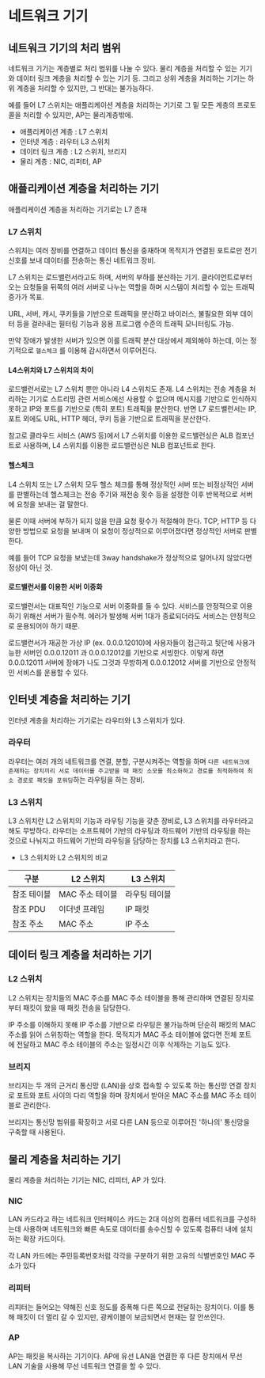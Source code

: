 # 네트워크 기기

## 네트워크 기기의 처리 범위

네트워크 기기는 계층별로 처리 범위를 나눌 수 있다. 물리 계층을 처리할 수 있는 기기와 데이터 링크 계층을 처리할 수 있는 기기 등.
그리고 상위 계층을 처리하는 기기는 하위 계층을 처리할 수 있지만, 그 반대는 불가능하다.

예를 들어 L7 스위치는 애플리케이션 계층을 처리하는 기기로 그 밑 모든 계층의 프로토콜을 처리할 수 있지만, AP는 물리계층밖에.

- 애플리케이션 계층 : L7 스위치
- 인터넷 계층 : 라우터 L3 스위치
- 데이터 링크 계층 : L2 스위치, 브리지
- 물리 계층 : NIC, 리퍼터, AP

## 애플리케이션 계층을 처리하는 기기
애플리케이션 계층을 처리하는 기기로는 L7 존재

### L7 스위치
스위치는 여러 장비를 연결하고 데이터 통신을 중재하며 목적지가 연결된 포트로만 전기 신호를 보내 데이터를 전송하는 통신 네트워크 장비.

L7 스위치는 로드밸런서라고도 하며, 서버의 부하를 분산하는 기기. 클라이언트로부터 오는 요청들을 뒤쪽의 여러 서버로 나누는 역할을 하며 시스템이 처리할 수 있는 트래픽 증가가 목표.

URL, 서버, 캐시, 쿠키들을 기반으로 트래픽을 분산하고 바이러스, 불필요한 외부 데이터 등을 걸러내는 필터링 기능과 응용 프로그램 수준의 트래픽 모니터링도 가능.

만약 장애가 발생한 서버가 있으면 이를 트래픽 분산 대상에서 제외해야 하는데, 이는 정기적으로 `헬스체크` 를 이용해 감시하면서 이루어진다.

#### L4스위치와 L7 스위치의 차이

로드밸런서로는 L7 스위치 뿐만 아니라 L4 스위치도 존재. L4 스위치는 전송 계층을 처리하는 기기로 스트리밍 관련 서비스에선 사용할 수 없으며 메시지를 기반으로 인식하지 못하고 IP와 포트를 기반으로 (특히 포트) 트래픽을 분산한다.
반면 L7 로드밸런서는 IP, 포트 외에도 URL, HTTP 헤더, 쿠키 등을 기반으로 트래픽을 분산한다.

참고로 클라우드 서비스 (AWS 등)에서 L7 스위치를 이용한 로드밸런싱은 ALB 컴포넌트로 사용하며, L4 스위치를 이용한 로드밸런싱은 NLB 컴포넌트로 한다.

#### 헬스체크
L4 스위치 또는 L7 스위치 모두 헬스 체크를 통해 정상적인 서버 또는 비정상적인 서버를 판별하는데
헬스체크는 전송 주기와 재전송 횟수 등을 설정한 이후 반복적으로 서버에 요청을 보내는 걸 말한다.

물론 이때 서버에 부하가 되지 않을 만큼 요청 횟수가 적절해야 한다. TCP, HTTP 등 다양한 방법으로 요청을 보내며
이 요청이 정상적으로 이루어졌다면 정상적인 서버로 판별한다.

예를 들어 TCP 요청을 보냈는데 3way handshake가 정상적으로 일어나지 않았다면 정상이 아닌 것.

#### 로드밸런서를 이용한 서버 이중화
로드밸런서는 대표적인 기능으로 서버 이중화를 들 수 있다.
서비스를 안정적으로 이용하기 위해선 서버가 필수적. 에러가 발생해 서버 1대가 종료되더라도 서비스는 안정적으로 운용되어야 하기 때문.

로드밸런서가 재공한 가상 IP (ex. 0.0.0.12010)에 사용자들이 접근하고 뒷단에 사용가능한 서버인 0.0.0.12011 과 0.0.0.12012를 기반으로 서빙한다.
이렇게 하면 0.0.0.12011 서버에 장애가 나도 그것과 무방하게 0.0.0.12012 서버를 기반으로 안정적인 서비스를 운용할 수 있다.

## 인터넷 계층을 처리하는 기기
인터넷 계층을 처리하는 기기로는 라우터와 L3 스위치가 있다.

### 라우터
라우터는 여러 개의 네트워크를 연결, 분할, 구분시켜주는 역할을 하며 `다른 네트워크에 존재하는 장치끼리 서로 데이터를 주고받을 때 패킷 소모를 최소화하고 경로를 최적화하여 최소 경로로 패킷을 포워딩`하는 라우팅을 하는 장비.

### L3 스위치
L3 스위치란 L2 스위치의 기능과 라우팅 기능을 갖춘 장비로, L3 스위치를 라우터라고 해도 무방하다.
라우터는 소프트웨어 기반의 라우팅과 하드웨어 기반의 라우팅을 하는 것으로 나눠지고
하드웨어 기반의 라우팅을 담당하는 장치를 L3 스위치라고 한다.

- L3 스위치와 L2 스위치의 비교

| 구분     | L2 스위치     | L3 스위치 |
|--------|------------|------------|
| 참조 테이블 | MAC 주소 테이블 | 라우팅 테이블 |
| 참조 PDU | 이더넷 프레임    | IP 패킷 |
| 참조 주소  | MAC 주소     | IP 주소 |

## 데이터 링크 계층을 처리하는 기기

### L2 스위치
L2 스위치는 장치들의 MAC 주소를 MAC 주소 테이블을 통해 관리하며 연결된 장치로부터 패킷이 왔을 때 패킷 전송을 담당한다.

IP 주소를 이해하지 못해 IP 주소를 기반으로 라우팅은 불가능하며 단순히 패킷의 MAC 주소를 읽어 스위칭하는 역할을 한다.
목적지가 MAC 주소 테이블에 없다면 전체 포트에 전달하고 MAC 주소 테이블의 주소는 일정시간 이후 삭제하는 기능도 있다.

### 브리지

브리지는 두 개의 근거리 통신망 (LAN)을 상호 접속할 수 있도록 하는 통신망 연결 장치로
포트와 포트 사이의 다리 역할을 하며 장치에서 받아온 MAC 주소를 MAC 주소 테이블로 관리한다.

브리지는 통신망 범위를 확장하고 서로 다른 LAN 등으로 이루어진 '하나의' 통신망을 구축할 때 사용된다.

## 물리 계층을 처리하는 기기

물리 계층을 처리하는 기기는 NIC, 리피터, AP 가 있다.

### NIC
LAN 카드라고 하는 네트워크 인터페이스 카드는 2대 이상의 컴퓨터 네트워크를 구성하는데 사용하며 네트워크와 빠른 속도로 데이터를 송수신할 수 있도록 
컴퓨터 내에 설치하는 확장 카드이다.

각 LAN 카드에는 주민등록번호처럼 각각을 구분하기 위한 고유의 식별번호인 MAC 주소가 있다

### 리피터
리피터는 들어오는 약해진 신호 정도를 증폭해 다른 쪽으로 전달하는 장치이다.
이를 통해 패킷이 더 멀리 갈 수 있지만, 광케이블이 보금되면서 현재는 잘 안쓰인다.

### AP
AP는 패킷을 복사하는 기기이다.
AP에 유선 LAN을 연결한 후 다른 장치에서 무선 LAN 기술을 사용해 무선 네트워크 연결을 할 수 있다.

